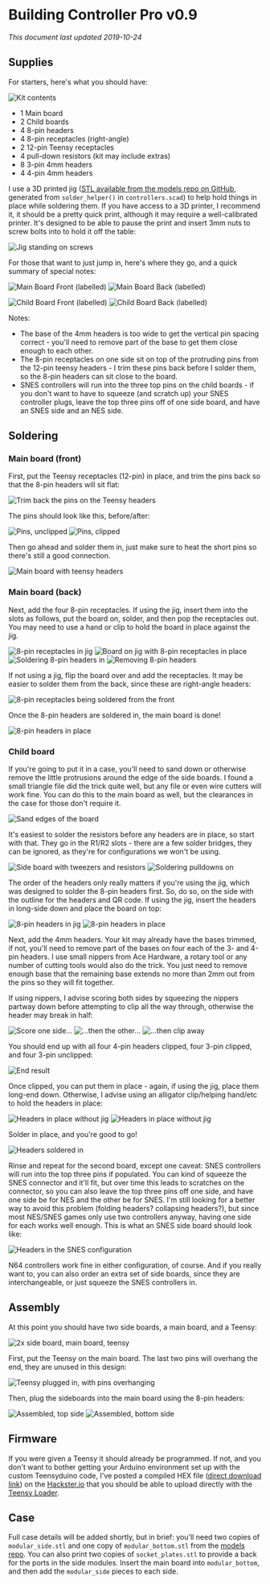 # Building Controller Pro v0.9

_This document last updated 2019-10-24_

## Supplies

For starters, here's what you should have:

![Kit contents](img/sz/600/parts_labelled_boxed.jpg)

- 1 Main board 
- 2 Child boards
- 4 8-pin headers
- 4 8-pin receptacles (right-angle)
- 2 12-pin Teensy receptacles
- 4 pull-down resistors (kit may include extras)
- 8 3-pin 4mm headers
- 4 4-pin 4mm headers

I use a 3D printed jig ([STL available from the models repo on GitHub](https://github.com/cincodenada/old_controllers-models/blob/master/stl/solder_helper.stl), generated from `solder_helper()` in `controllers.scad`) to help hold things in place while soldering them. If you have access to a 3D printer, I recommend it, it should be a pretty quick print, although it may require a well-calibrated printer. It's designed to be able to pause the print and insert 3mm nuts to screw bolts into to hold it off the table:

![Jig standing on screws](img/sz/400/jig.jpg)

For those that want to just jump in, here's where they go, and a quick summary of special notes:

![Main Board Front (labelled)](img/sz/400/mainboard_front_labelled.jpg)
![Main Board Back (labelled)](img/sz/400/mainboard_back_labelled.jpg)

![Child Board Front (labelled)](img/sz/400/sideboard_front_labelled.jpg)
![Child Board Back (labelled)](img/sz/400/sideboard_back_labelled.jpg)

Notes:

- The base of the 4mm headers is too wide to get the vertical pin spacing correct - you'll need to remove part of the base to get them close enough to each other.
- The 8-pin receptacles on one side sit on top of the protruding pins from the 12-pin teensy headers - I trim these pins back before I solder them, so the 8-pin headers can sit close to the board.
- SNES controllers will run into the three top pins on the child boards - if you don't want to have to squeeze (and scratch up) your SNES controller plugs, leave the top three pins off of one side board, and have an SNES side and an NES side.

## Soldering

### Main board (front)

First, put the Teensy receptacles (12-pin) in place, and trim the pins back so that the 8-pin headers will sit flat:

![Trim back the pins on the Teensy headers](img/sz/600/clip_leads.jpg)

The pins should look like this, before/after:

![Pins, unclipped](img/sz/400/clipped_before.jpg)
![Pins, clipped](img/sz/400/clipped_after.jpg)

Then go ahead and solder them in, just make sure to heat the short pins so there's still a good connection.

![Main board with teensy headers](img/sz/600/teensy_headers.jpg)

### Main board (back)

Next, add the four 8-pin receptacles. If using the jig, insert them into the slots as follows, put the board on, solder, and then pop the receptacles out. You may need to use a hand or clip to hold the board in place against the jig.

![8-pin receptacles in jig](img/sz/400/8pin_headers_frame.jpg)
![Board on jig with 8-pin receptacles in place](img/sz/400/8pin_headers_with_board.jpg)
![Soldering 8-pin headers in](img/sz/400/8pin_headers_fromfront.jpg)
![Removing 8-pin headers](img/sz/400/8pin_headers_remove.jpg)

If not using a jig, flip the board over and add the receptacles. It may be easier to solder them from the back, since these are right-angle headers:

![8-pin receptacles being soldered from the front](img/sz/600/8pin_headers_fromback.jpg)

Once the 8-pin headers are soldered in, the main board is done!

![8-pin headers in place](img/sz/600/8pin_headers_finished.jpg)

### Child board

If you're going to put it in a case, you'll need to sand down or otherwise remove the little protrusions around the edge of the side boards. I found a small triangle file did the trick quite well, but any file or even wire cutters will work fine. You can do this to the main board as well, but the clearances in the case for those don't require it.
 
![Sand edges of the board](img/sz/600/child_sand_edges.jpg)

It's easiest to solder the resistors before any headers are in place, so start with that. They go in the R1/R2 slots - there are a few solder bridges, they can be ignored, as they're for configurations we won't be using.

![Side board with tweezers and resistors](img/sz/400/pulldown_prep.jpg)
![Soldering pulldowns on](img/sz/400/pulldown_solder.jpg)

The order of the headers only really matters if you're using the jig, which was designed to solder the 8-pin headers first. So, do so, on the side with the outline for the headers and QR code. If using the jig, insert the headers in long-side down and place the board on top:

![8-pin headers in jig](img/sz/400/8pin_header.jpg)
![8-pin headers in place](img/sz/400/8pin_headers_in_place.jpg)

Next, add the 4mm headers. Your kit may already have the bases trimmed, if not, you'll need to remove part of the bases on four each of the 3- and 4-pin headers. I use small nippers from Ace Hardware, a rotary tool or any number of cutting tools would also do the trick. You just need to remove enough base that the remaining base extends no more than 2mm out from the pins so they will fit together.

If using nippers, I advise scoring both sides by squeezing the nippers partway down before attempting to clip all the way through, otherwise the header may break in half:

![Score one side...](img/sz/400/header_clip_1.jpg)
![...then the other...](img/sz/400/header_clip_2.jpg)
![...then clip away](img/sz/400/header_clip_3.jpg)

You should end up with all four 4-pin headers clipped, four 3-pin clipped, and four 3-pin unclipped:

![End result](img/sz/600/headers_clipped.jpg)

Once clipped, you can put them in place - again, if using the jig, place them long-end down. Otherwise, I advise using an alligator clip/helping hand/etc to hold the headers in place:

![Headers in place without jig](img/sz/400/headers_in_place.jpg)
![Headers in place without jig](img/sz/400/headers_in_frame.jpg)

Solder in place, and you're good to go!

![Headers soldered in](img/sz/600/headers_done.jpg)

Rinse and repeat for the second board, except one caveat: SNES controllers will run into the top three pins if populated. You can kind of squeeze the SNES connector and it'll fit, but over time this leads to scratches on the connector, so you can also leave the top three pins off one side, and have one side be for NES and the other be for SNES. I'm still looking for a better way to avoid this problem (folding headers? collapsing headers?), but since most NES/SNES games only use two controllers anyway, having one side for each works well enough. This is what an SNES side board should look like:

![Headers in the SNES configuration](img/sz/600/headers_snes.jpg)

N64 controllers work fine in either configuration, of course. And if you really want to, you can also order an extra set of side boards, since they are interchangeable, or just squeeze the SNES controllers in.

## Assembly

At this point you should have two side boards, a main board, and a Teensy:

![2x side board, main board, teensy](img/sz/400/boards_separate.jpg)

First, put the Teensy on the main board. The last two pins will overhang the end, they are unused in this design:

![Teensy plugged in, with pins overhanging](img/sz/400/teensy_overhang.jpg)

Then, plug the sideboards into the main board using the 8-pin headers:

![Assembled, top side](img/sz/400/boards_together.jpg)
![Assembled, bottom side](img/sz/400/boards_together_upside_down.jpg)

## Firmware

If you were given a Teensy it should already be programmed. If not, and you don't want to bother getting your Arduino environment set up with the custom Teensyduino code, I've posted a compiled HEX file ([direct download link](https://www.hackster.io/code_files/399383/download)) on the [Hackster.io](https://www.hackster.io/cincodenada/controller-pro-9f80e8#code) that you should be able to upload directly with the [Teensy Loader](https://www.pjrc.com/teensy/loader.html).

## Case

Full case details will be added shortly, but in brief: you'll need two copies of `modular_side.stl` and one copy of `modular_bottom.stl` from the [models repo](https://github.com/cincodenada/old_controllers-models/tree/master/stl). You can also print two copies of `socket_plates.stl` to provide a back for the ports in the side modules. Insert the main board into `modular_bottom`, and then add the `modular_side` pieces to each side. 
